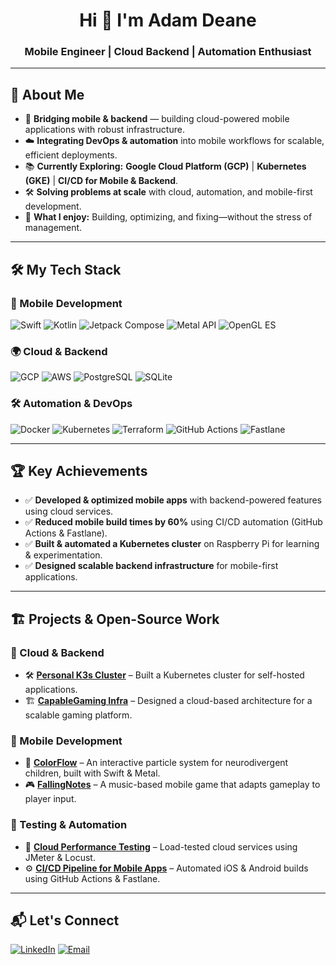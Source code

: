 <h1 align="center">Hi 👋 I'm Adam Deane</h1>
<h3 align="center">Mobile Engineer | Cloud Backend | Automation Enthusiast</h3>

---

## 🚀 About Me

- 📱 **Bridging mobile & backend** — building cloud-powered mobile applications with robust infrastructure.
- ☁️ **Integrating DevOps & automation** into mobile workflows for scalable, efficient deployments.
- 📚 **Currently Exploring:** **Google Cloud Platform (GCP)** | **Kubernetes (GKE)** | **CI/CD for Mobile & Backend**.
- 🛠 **Solving problems at scale** with cloud, automation, and mobile-first development.
- 🎯 **What I enjoy:** Building, optimizing, and fixing—without the stress of management.

---

## 🛠 My Tech Stack

### **📱 Mobile Development**
![Swift](https://img.shields.io/badge/Swift-FA7343?style=for-the-badge&logo=swift&logoColor=white)
![Kotlin](https://img.shields.io/badge/Kotlin-0095D5?style=for-the-badge&logo=kotlin&logoColor=white)
![Jetpack Compose](https://img.shields.io/badge/Jetpack_Compose-4285F4?style=for-the-badge&logo=android&logoColor=white)
![Metal API](https://img.shields.io/badge/Metal_API-888888?style=for-the-badge&logo=apple&logoColor=white)
![OpenGL ES](https://img.shields.io/badge/OpenGL_ES-5586A4?style=for-the-badge&logo=opengl&logoColor=white)

### **🌍 Cloud & Backend**
![GCP](https://img.shields.io/badge/Google_Cloud-4285F4?style=for-the-badge&logo=google-cloud&logoColor=white)
![AWS](https://img.shields.io/badge/AWS-232F3E?style=for-the-badge&logo=amazon-aws&logoColor=white)
![PostgreSQL](https://img.shields.io/badge/PostgreSQL-336791?style=for-the-badge&logo=postgresql&logoColor=white)
![SQLite](https://img.shields.io/badge/SQLite-003B57?style=for-the-badge&logo=sqlite&logoColor=white)

### **🛠 Automation & DevOps**
![Docker](https://img.shields.io/badge/Docker-2496ED?style=for-the-badge&logo=docker&logoColor=white)
![Kubernetes](https://img.shields.io/badge/Kubernetes-326CE5?style=for-the-badge&logo=kubernetes&logoColor=white)
![Terraform](https://img.shields.io/badge/Terraform-7B42BC?style=for-the-badge&logo=terraform&logoColor=white)
![GitHub Actions](https://img.shields.io/badge/GitHub_Actions-2088FF?style=for-the-badge&logo=github-actions&logoColor=white)
![Fastlane](https://img.shields.io/badge/Fastlane-00F200?style=for-the-badge&logo=fastlane&logoColor=white)

---

## 🏆 Key Achievements

- ✅ **Developed & optimized mobile apps** with backend-powered features using cloud services.
- ✅ **Reduced mobile build times by 60%** using CI/CD automation (GitHub Actions & Fastlane).
- ✅ **Built & automated a Kubernetes cluster** on Raspberry Pi for learning & experimentation.
- ✅ **Designed scalable backend infrastructure** for mobile-first applications.

---

## 🏗 Projects & Open-Source Work

### **🚀 Cloud & Backend**
- 🛠 **[Personal K3s Cluster](#)** – Built a Kubernetes cluster for self-hosted applications.
- 🏗 **[CapableGaming Infra](#)** – Designed a cloud-based architecture for a scalable gaming platform.

### **📱 Mobile Development**
- 🎵 **[ColorFlow](#)** – An interactive particle system for neurodivergent children, built with Swift & Metal.
- 🎮 **[FallingNotes](#)** – A music-based mobile game that adapts gameplay to player input.

### **🔬 Testing & Automation**
- 📌 **[Cloud Performance Testing](#)** – Load-tested cloud services using JMeter & Locust.
- ⚙️ **[CI/CD Pipeline for Mobile Apps](#)** – Automated iOS & Android builds using GitHub Actions & Fastlane.

---

## 📬 Let's Connect
[![LinkedIn](https://img.shields.io/badge/LinkedIn-Adam_Deane-blue?style=for-the-badge&logo=linkedin)](https://www.linkedin.com/in/adam-deane-93456927/)
[![Email](https://img.shields.io/badge/Email-adam.deane@proton.me-blue?style=for-the-badge&logo=gmail)](mailto:adam.deane@proton.me)
